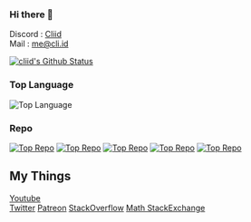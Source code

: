 ### Hi there 👋

Discord : [Cliid](https://discord.com/users/643116087919116298)  
Mail : [me@cli.id](mailto:me@cli.id)

[![cliid's Github Status](https://github-readme-stats.vercel.app/api?username=cliid&show_icons=true)](https://github.com/cliid)
### Top Language
![Top Language](https://github-readme-stats.vercel.app/api/top-langs/?username=cliid)<br/>

### Repo
[![Top Repo](https://github-readme-stats.vercel.app/api/pin/?username=jitcijk&repo=pryst&cache_seconds=86400)](https://github.com/jitcijk/pryst)
[![Top Repo](https://github-readme-stats.vercel.app/api/pin/?username=cliid&repo=kikkClient&cache_seconds=86400)](https://github.com/cliid/kikkClient)
[![Top Repo](https://github-readme-stats.vercel.app/api/pin/?username=cliid&repo=kikkServer&cache_seconds=86400)](https://github.com/cliid/kikkServer)
[![Top Repo](https://github-readme-stats.vercel.app/api/pin/?username=cliid&repo=dusttrap&cache_seconds=86400)](https://github.com/cliid/dusttrap)
[![Top Repo](https://github-readme-stats.vercel.app/api/pin/?username=cliid&repo=data_structures&cache_seconds=86400)](https://github.com/cliid/data_structures)

## My Things
[Youtube](https://www.youtube.com/cliid)  
[Twitter](https://twitter.com/cliid)
[Patreon](https://patreon.com/cliid?fan_landing=true)
[StackOverflow](https://stackoverflow.com/users/12069275/hackerj)
[Math StackExchange](https://math.stackexchange.com/users/820931/hackerj)
